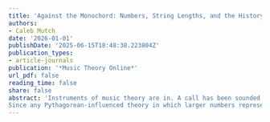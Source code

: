 ```yaml
---
title: 'Against the Monochord: Numbers, String Lengths, and the History of Music Theory'
authors:
- Caleb Mutch
date: '2026-01-01'
publishDate: '2025-06-15T18:48:38.223804Z'
publication_types:
- article-journals
publication: '*Music Theory Online*'
url_pdf: false
reading_time: false
share: false
abstract: 'Instruments of music theory are in. A call has been sounded for a “new organology,” and recently conference sessions and articles have been dedicated to the role of instruments in the history of music theory. This research has advanced our understanding of music and its history by illuminating previously overshadowed ways in which musical instruments, in all their physicality, have affected music theorizing. Yet the monochord, I contend, is a counterexample to this corrective movement, since the pertinence of its physicality and practical application have been, if anything, inflated in our understanding of the premodern world.
Since any Pythagorean-influenced theory in which larger numbers represent lower pitches can be “updated” by reciprocating the numerical relationships to represent acoustic frequencies, we are tempted to interpret all premodern numerical descriptions of intervals as string lengths on a monochord (and implicitly as frequencies). I critique the centrality of the monochord in modern narratives and question what practical purposes the monochord could have served in the past, reading Guido and Boethius to argue that the instrument was less useful than might be supposed. Next I analyze two medieval cases of number-based music theory that refute any identification of numbers with the length of a monochord string. I conclude by considering the role of the monochord in recent literature, particularly the relationship between the monochord and Hans-Jörg Rheinberger’s concept of the epistemic thing.'
---
```

